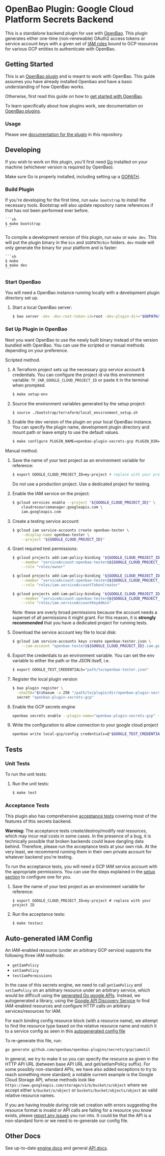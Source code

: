 # OpenBao Plugin: Google Cloud Platform Secrets Backend 

This is a standalone backend plugin for use with [OpenBao](https://www.github.com/openbao/openbao).
This plugin generates either one-time (non-renewable) OAuth2 access tokens or
service account keys with a given set of [IAM roles](https://cloud.google.com/iam/docs/understanding-roles)
bound to GCP resources for various GCP entities to authenticate with OpenBao.

## Getting Started

This is an [OpenBao plugin](https://openbao.org/docs/plugins/)
and is meant to work with OpenBao. This guide assumes you have already installed Openbao
and have a basic understanding of how OpenBao works.

Otherwise, first read this guide on how to [get started with
OpenBao](https://openbao.org/docs/get-started/developer-qs/).

To learn specifically about how plugins work, see documentation on [OpenBao plugins](https://openbao.org/docs/plugins/).

### Usage

Please see [documentation for the plugin](./docs/index.md) in this repository.

## Developing

If you wish to work on this plugin, you'll first need [Go](https://www.golang.org)
installed on your machine (whichever version is required by OpenBao).

Make sure Go is properly installed, including setting up a [GOPATH](https://golang.org/doc/code.html#GOPATH).

### Build Plugin

If you're developing for the first time, run `make bootstrap` to install the
necessary tools. Bootstrap will also update repository name references if that
has not been performed ever before.

    ```sh
    $ make bootstrap
    ```

To compile a development version of this plugin, run `make` or `make dev`.
This will put the plugin binary in the `bin` and `$GOPATH/bin` folders. `dev`
mode will only generate the binary for your platform and is faster:

    ```sh
    $ make
    $ make dev
    ```

### Start OpenBao

You will need a OpenBao instance running locally with a development plugin directory set up.

1. Start a local OpenBao server:

    ```sh
    $ bao server -dev -dev-root-token-id=root -dev-plugin-dir="$GOPATH/openbao-plugins"
    ```
   
### Set Up Plugin in OpenBao

Next you want OpenBao to use the newly built binary instead of the version bundled with OpenBao.
You can use the scripted or manual methods depending on your preference.

Scripted method.

1. A Terraform project sets up the necessary gcp service account & credentials.
   You can configure the project id via this environment variable: `TF_VAR_GOOGLE_CLOUD_PROJECT_ID` 
   or paste it in the terminal when prompted.

    ```sh
    $ make setup-env   
    ```

2. Source the environment variables generated by the setup project:

    ```sh
    $ source ./bootstrap/terraform/local_environment_setup.sh
    ```

3. Enable the dev version of the plugin on your local OpenBao instance. You can specify the plugin name,
   development plugin directory and mount path or leave empty to use the default values.

    ```sh
    $ make configure PLUGIN_NAME=openbao-plugin-secrets-gcp PLUGIN_DIR=$GOPATH/openbao-plugins PLUGIN_PATH=local-gcp
    ```

Manual method.

1. Save the name of your test project as an environment variable for reference:

    ```sh
    $ export GOOGLE_CLOUD_PROJECT_ID=my-project # replace with your project ID
    ```

   Do not use a production project. Use a dedicated project for testing.

1. Enable the IAM service on the project:

    ```sh
    $ gcloud services enable --project "${GOOGLE_CLOUD_PROJECT_ID}" \
        cloudresourcemanager.googleapis.com \
        iam.googleapis.com
    ```

1. Create a testing service account:

    ```sh
    $ gcloud iam service-accounts create openbao-tester \
        --display-name openbao-tester \
        --project "${GOOGLE_CLOUD_PROJECT_ID}"
    ```

1. Grant required test permissions:

    ```sh
    $ gcloud projects add-iam-policy-binding "${GOOGLE_CLOUD_PROJECT_ID}" \
        --member "serviceAccount:openbao-tester@${GOOGLE_CLOUD_PROJECT_ID}.iam.gserviceaccount.com" \
        --role "roles/owner"

    $ gcloud projects add-iam-policy-binding "${GOOGLE_CLOUD_PROJECT_ID}" \
        --member "serviceAccount:openbao-tester@${GOOGLE_CLOUD_PROJECT_ID}.iam.gserviceaccount.com" \
        --role "roles/iam.serviceAccountTokenCreator"

    $ gcloud projects add-iam-policy-binding "${GOOGLE_CLOUD_PROJECT_ID}" \
        --member "serviceAccount:openbao-tester@${GOOGLE_CLOUD_PROJECT_ID}.iam.gserviceaccount.com" \
        --role "roles/iam.serviceAccountKeyAdmin"
    ```

   Note: these are overly broad permissions because the account needs a
   superset of all permissions it might grant. For this reason, it is
   **strongly recommended** that you have a dedicated project for running
   tests.

1. Download the service account key file to local disk:

    ```sh
    $ gcloud iam service-accounts keys create openbao-tester.json \
        --iam-account "openbao-tester@${GOOGLE_CLOUD_PROJECT_ID}.iam.gserviceaccount.com"
    ```

1. Export the credentials to an environment variable. You can set the env variable to either
   the path or the JSON itself, i.e.

    ```sh
    $ export GOOGLE_TEST_CREDENTIALS="path/to/openbao-tester.json"
    ```

1. Register the local plugin version

    ```sh
    $ bao plugin register \
      -sha256="$(shasum -a 256 "/path/to/plugin/dir/openbao-plugin-secrets-gcp" | awk '{print $1}')" \
      secret "openbao-plugin-secrets-gcp"
    ```

1. Enable the GCP secrets engine

    ```sh
    openbao secrets enable --plugin-name="openbao-plugin-secrets-gcp" --path="local-gcp" plugin
    ```

1. Write the configuration to allow connection to your google cloud project

    ```sh
    openbao write local-gcp/config credentials=@"$GOOGLE_TEST_CREDENTIALS"
    ```

## Tests

### Unit Tests
To run the unit tests:

1. Run the unit tests:

   ```sh
   $ make test
   ```

### Acceptance Tests
This plugin also has comprehensive [acceptance tests](https://en.wikipedia.org/wiki/Acceptance_testing)
covering most of the features of this secrets backend.

**Warning:** The acceptance tests create/destroy/modify *real resources*,
which may incur real costs in some cases. In the presence of a bug,
it is technically possible that broken backends could leave dangling
data behind. Therefore, please run the acceptance tests at your own risk.
At the very least, we recommend running them in their own private
account for whatever backend you're testing.

To run the acceptance tests, you will need a GCP IAM service account with the
appropriate permissions. You can use the steps explained in the [setup section](#set-up-plugin-in-openbao) to configure one for you.

1. Save the name of your test project as an environment variable for reference:

    ```text
    $ export GOOGLE_CLOUD_PROJECT_ID=my-project # replace with your project ID
    ```

1. Run the acceptance tests:

    ```text
    $ make testacc
    ```

## Auto-generated IAM Config

An IAM-enabled resource (under an arbitrary GCP service) supports the following three IAM methods:

* `getIamPolicy`
* `setIamPolicy`
* `testIamPermissions`

In the case of this secrets engine, we need to call `getIamPolicy` and `setIamPolicy` on
an arbitrary resource under an arbitrary service, which would be difficult using
the [generated Go google APIs](https://github.com/google/google-api-go-client). Instead,
we autogenerated a library, using the [Google API Discovery Service](https://developers.google.com/discovery/)
to find IAM-enabled resources and configure HTTP calls on arbitrary services/resources for IAM.

For each binding config resource block (with a resource name), we attempt to find the resource type based on the
relative resource name and match it to a service config as seen in this
[autogenerated config file](./iamutil/iam_resources_generated.go)

To re-generate this file, run:

```
go generate github.com/openbao/openbao-plugins/secrets/gcp/iamutil
```


In general, we try to make it so you can specify the resource as given in the HTTP API URL
(between base API URL and get/setIamPolicy suffix). For some possibly non-standard APIs, we have also
 added exceptions to try to reach something more standard; a notable current example is the Google Cloud Storage API,
 whose methods look like `https://www.googleapis.com/storage/v1/b/bucket/o/object` where we accept either
 `b/bucket/o/object` or `buckets/bucket/objects/object` as valid relative resource names.

If you are having trouble during role set creation with errors suggesting the resource format is invalid or API calls
are failing for a resource you know exists, please [report any issues](https://github.com/openbao/openbao-plugins/issues)
you run into. It could be that the API is a non-standard form or we need to re-generate our config file.

## Other Docs

See up-to-date [engine docs](./docs/index.md)
and general [API docs](./docs/api.md).

